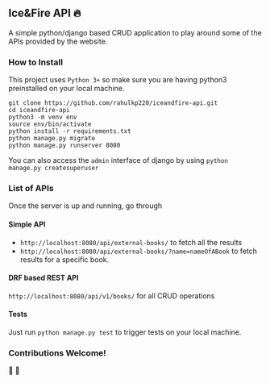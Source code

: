 ## Ice&Fire API :fire:
A simple python/django based CRUD application to play around some of the APIs provided by the website.


### How to Install
This project uses `Python 3+` so make sure you are having python3 preinstalled on your local machine.

```
git clone https://github.com/rahulkp220/iceandfire-api.git
cd iceandfire-api
python3 -m venv env
source env/bin/activate
python install -r requirements.txt
python manage.py migrate
python manage.py runserver 8080
```

You can also access the `admin` interface of django by using `python manage.py createsuperuser`


### List of APIs
Once the server is up and running, go through


#### Simple API
* `http://localhost:8080/api/external-books/` to fetch all the results
* `http://localhost:8080/api/external-books/?name=nameOfABook` to fetch results for a specific book.


#### DRF based REST API
`http://localhost:8080/api/v1/books/` for all CRUD operations


#### Tests
Just run `python manage.py test` to trigger tests on your local machine.


### Contributions Welcome! 
:tada: :tada: